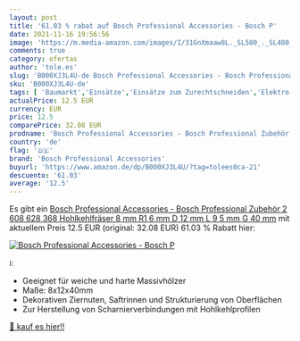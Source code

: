 ```yaml
---
layout: post
title: '61.03 % rabat auf Bosch Professional Accessories - Bosch P'
date: 2021-11-16 19:56:56
image: 'https://m.media-amazon.com/images/I/31GnXmaaw8L._SL500_._SL400_.jpg'
comments: true
category: ofertas
author: 'tole.es'
slug: 'B000XJ3L4U-de Bosch Professional Accessories - Bosch Professional...'
sku: 'B000XJ3L4U-de'
tags: [ 'Baumarkt','Einsätze','Einsätze zum Zurechtschneiden','Elektro- & Handwerkzeuge','Oberfräsen-Zubehör','Zubehör für Elektrowerkzeuge','bosch professional accessories', ]
actualPrice: 12.5 EUR
currency: EUR
price: 12.5
comparePrice: 32.08 EUR
prodname: 'Bosch Professional Accessories - Bosch Professional Zubehör 2 608 628 368 Hohlkehlfräser 8 mm  R1 6 mm  D 12 mm  L 9 5 mm  G 40 mm'
country: 'de'
flag: '🇩🇪'
brand: 'Bosch Professional Accessories'
buyurl: 'https://www.amazon.de/dp/B000XJ3L4U/?tag=tolees0ca-21'
descuento: '61.03'
average: '12.5'
---
```


Es gibt ein [Bosch Professional Accessories - Bosch Professional Zubehör 2 608 628 368 Hohlkehlfräser 8 mm  R1 6 mm  D 12 mm  L 9 5 mm  G 40 mm](https://www.amazon.de/dp/B000XJ3L4U/?tag=tolees0ca-21) mit aktuellem Preis 12.5 EUR (original: 32.08 EUR) 61.03 % Rabatt hier:

[![Bosch Professional Accessories - Bosch P](https://m.media-amazon.com/images/I/31GnXmaaw8L._SL500_._SL400_.jpg)](https://www.amazon.de/dp/B000XJ3L4U/?tag=tolees0ca-21)

ℹ️:

- Geeignet für weiche und harte Massivhölzer
- Maße: 8x12x40mm
- Dekorativen Ziernuten, Saftrinnen und Strukturierung von Oberflächen
- Zur Herstellung von Scharnierverbindungen mit Hohlkehlprofilen

[🛒 kauf es hier!!](https://www.amazon.de/dp/B000XJ3L4U/?tag=tolees0ca-21)
